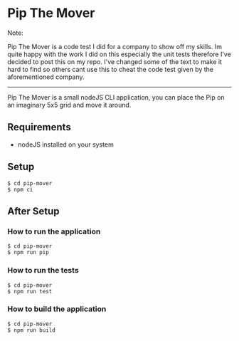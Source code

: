 # Pip The Mover

Note:

Pip The Mover is a code test I did for a company to show off my skills. Im quite happy with the work I did on this especially the unit tests therefore I've decided to post this on my repo. I've changed some of the text to make it hard to find so others cant use this to cheat the code test given by the aforementioned company.

---

Pip The Mover is a small nodeJS CLI application, you can place the Pip on an imaginary 5x5 grid and move it around.

## Requirements

- nodeJS installed on your system

## Setup

    $ cd pip-mover
    $ npm ci

## After Setup

### How to run the application

    $ cd pip-mover
    $ npm run pip

### How to run the tests

    $ cd pip-mover
    $ npm run test

### How to build the application

    $ cd pip-mover
    $ npm run build
